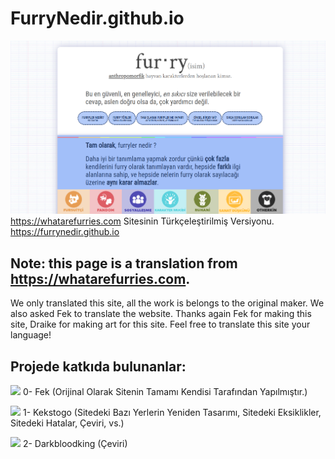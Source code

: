 # FurryNedir.github.io
![owo](https://raw.githubusercontent.com/FurryNedir/FurryNedir.github.io/main/img/graph_preview.png)
https://whatarefurries.com Sitesinin Türkçeleştirilmiş Versiyonu. https://furrynedir.github.io
## Note: this page is a translation from https://whatarefurries.com.
We only translated this site, all the work is belongs to the original maker. We also asked Fek to translate the website. Thanks again Fek for making this site, Draike for making art for this site. Feel free to translate this site your language!
## Projede katkıda bulunanlar:
![](https://cdn.discordapp.com/avatars/104658615155052544/c36b7882c75f21a90f62c829a77aac54.webp?size=48) 0- Fek (Orijinal Olarak Sitenin Tamamı Kendisi Tarafından Yapılmıştır.)

![](https://avatars.githubusercontent.com/u/67545942?s=48&v=4) 1- Kekstogo (Sitedeki Bazı Yerlerin Yeniden Tasarımı, Sitedeki Eksiklikler, Sitedeki Hatalar, Çeviri, vs.)

![](https://avatars.githubusercontent.com/u/71722525?s=48&v=4) 2- Darkbloodking (Çeviri)
